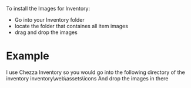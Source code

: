 To install the Images for Inventory:

- Go into your Inventory folder
- locate the folder that containes all item images
- drag and drop the images

# Example
I use Chezza Inventory so you would go into the following directory of the inventory
inventory\web\assets\icons
And drop the images in there





